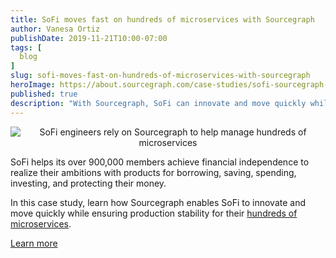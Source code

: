 ```yaml
---
title: SoFi moves fast on hundreds of microservices with Sourcegraph
author: Vanesa Ortiz
publishDate: 2019-11-21T10:00-07:00
tags: [
  blog
]
slug: sofi-moves-fast-on-hundreds-of-microservices-with-sourcegraph
heroImage: https://about.sourcegraph.com/case-studies/sofi-sourcegraph-case-study.png
published: true
description: "With Sourcegraph, SoFi can innovate and move quickly while keeping up with hundreds of microservices."
---
```


<p style="text-align: center">
  <img src="/case-studies/sofi-sourcegraph-case-study-og-embed.png" alt="SoFi engineers rely on Sourcegraph to help manage hundreds of microservices" />
</p>

SoFi helps its over 900,000 members achieve financial independence to realize their ambitions with products for borrowing, saving, spending, investing, and protecting their money. 

In this case study, learn how Sourcegraph enables SoFi to innovate and move quickly while ensuring production stability for their [hundreds of microservices](/case-studies/sofi-moves-fast-on-hundreds-of-microservices).

<a href="/case-studies/sofi-moves-fast-on-hundreds-of-microservices" class="btn btn-primary mt-4">Learn more</a>
